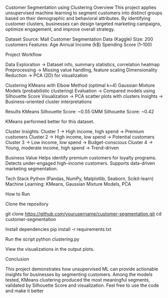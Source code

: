 Customer Segmentation using Clustering
Overview
This project applies unsupervised machine learning to segment customers into distinct groups based on their demographic and behavioral attributes. 
By identifying customer clusters, businesses can design targeted marketing campaigns, optimize engagement, and improve overall strategy.

Dataset
Source: Mall Customer Segmentation Data (Kaggle)
Size: 200 customers
Features:
Age
Annual Income (k$)
Spending Score (1–100)

Project Workflow

Data Exploration → Dataset info, summary statistics, correlation heatmap
Preprocessing → Missing value handling, feature scaling
Dimensionality Reduction → PCA (2D) for visualization

Clustering
KMeans with Elbow Method (optimal k=4)
Gaussian Mixture Models (probabilistic clustering)
Evaluation → Compared models using Silhouette Score
Visualization → PCA scatter plots with clusters
Insights → Business-oriented cluster interpretations

Results
KMeans Silhouette Score: ~0.55
GMM Silhouette Score: ~0.42

KMeans performed better for this dataset.

Cluster Insights:
Cluster 1 → High income, high spend → Premium customers
Cluster 2 → High income, low spend → Potential customers
Cluster 3 → Low income, low spend → Budget-conscious
Cluster 4 → Young, moderate income, high spend → Trend-driven

Business Value
Helps identify premium customers for loyalty programs.
Detects under-engaged high-income customers.
Supports data-driven marketing segmentation.

Tech Stack
Python (Pandas, NumPy, Matplotlib, Seaborn, Scikit-learn)
Machine Learning: KMeans, Gaussian Mixture Models, PCA

How to Run

Clone the repository

git clone https://github.com/yourusername/customer-segmentation.git
cd customer-segmentation


Install dependencies
pip install -r requirements.txt


Run the script
python clustering.py

View the visualizations in the output plots.

Conclusion

This project demonstrates how unsupervised ML can provide actionable insights for businesses by segmenting customers.
Among the models tested, KMeans clustering produced the most meaningful segments, validated by Silhouette Score and visualization.
Feel free to use the code and make it better 
